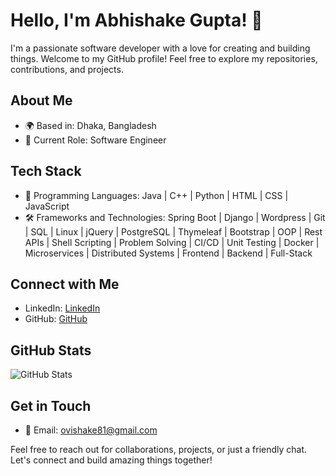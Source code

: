 # Hello, I'm Abhishake Gupta! 👋

I'm a passionate software developer with a love for creating and building things. Welcome to my GitHub profile! Feel free to explore my repositories, contributions, and projects.

## About Me

- 🌍 Based in: Dhaka, Bangladesh
- 💼 Current Role: Software Engineer

## Tech Stack

- 🚀 Programming Languages: Java | C++ | Python | HTML | CSS |  JavaScript
- 🛠️ Frameworks and Technologies: Spring Boot | Django | Wordpress | Git | SQL | Linux | jQuery | PostgreSQL | Thymeleaf | Bootstrap | OOP | Rest APIs | Shell Scripting | Problem Solving | CI/CD | Unit Testing | Docker | Microservices | Distributed Systems | Frontend | Backend | Full-Stack

## Connect with Me

- LinkedIn: [LinkedIn](https://www.linkedin.com/in/abhishakegupta/)
- GitHub: [GitHub](https://github.com/Abhishake63)

## GitHub Stats

![GitHub Stats](https://github-readme-stats.vercel.app/api?username=Abhishake63&show_icons=true&count_private=true&hide=stars)

## Get in Touch

- 📧 Email: ovishake81@gmail.com

Feel free to reach out for collaborations, projects, or just a friendly chat. Let's connect and build amazing things together!
